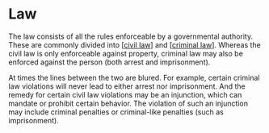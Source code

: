 # Law

The law consists of all the rules enforceable by a governmental authority.
These are commonly divided into [[civil law]] and [[criminal law]].
Whereas the civil law is only enforceable against property, criminal law may also be enforced against the person (both arrest and imprisonment).

At times the lines between the two are blured.
For example, certain criminal law violations will never lead to either arrest nor imprisonment.
And the remedy for certain civil law violations may be an injunction, which can mandate or prohibit certain behavior.
The violation of such an injunction may include criminal penalties or criminal-like penalties (such as imprisonment).

[//begin]: # "Autogenerated link references for markdown compatibility"
[civil law]: civil-law.md "Civil Law"
[criminal law]: criminal-law.md "Criminal Law"
[//end]: # "Autogenerated link references"
